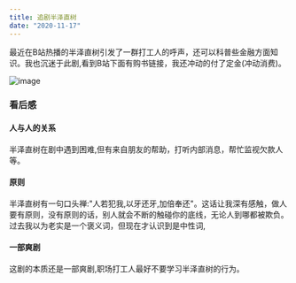 ```yaml
---
title: 追剧半泽直树
date: "2020-11-17"
---
```


最近在B站热播的半泽直树引发了一群打工人的呼声，还可以科普些金融方面知识。我也沉迷于此剧,看到B站下面有购书链接，我还冲动的付了定金(冲动消费)。

![image](https://yuminjun.cn/gossip/1.jpg)

### 看后感
#### 人与人的关系
半泽直树在剧中遇到困难,但有来自朋友的帮助，打听内部消息，帮忙监视欠款人等。

#### 原则
半泽直树有一句口头禅:"人若犯我,以牙还牙,加倍奉还"。这话让我深有感触，做人要有原则，没有原则的话，别人就会不断的触碰你的底线，无论人到哪都被欺负。过去我以为老实是一个褒义词，但现在才认识到是中性词,

#### 一部爽剧
这剧的本质还是一部爽剧,职场打工人最好不要学习半泽直树的行为。